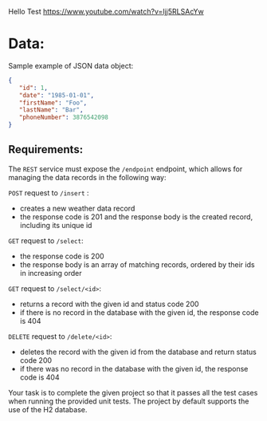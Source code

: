 Hello Test
https://www.youtube.com/watch?v=Ijj5RLSAcYw



# Data:
Sample example of JSON data object:
```json
{
   "id": 1,
   "date": "1985-01-01",
   "firstName": "Foo",
   "lastName": "Bar",
   "phoneNumber": 3876542098
}
```

## Requirements:
The `REST` service must expose the `/endpoint` endpoint, which allows for managing the data records in the following way:


`POST` request to `/insert` :
* creates a new weather data record
* the response code is 201 and the response body is the created record, including its unique id


`GET` request to `/select`:
* the response code is 200
* the response body is an array of matching records, ordered by their ids in increasing order


`GET` request to `/select/<id>`:
* returns a record with the given id and status code 200
* if there is no record in the database with the given id, the response code is 404


`DELETE` request to `/delete/<id>`:
* deletes the record with the given id from the database and return status code 200
* if there was no record in the database with the given id, the response code is 404


Your task is to complete the given project so that it passes all the test cases when running the provided unit tests. The project by default supports the use of the H2 database.
